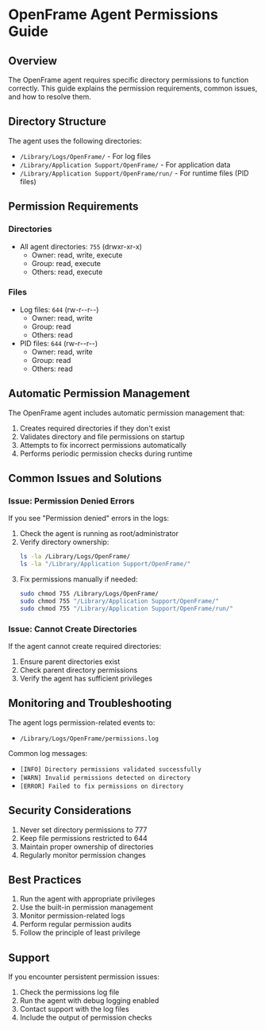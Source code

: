 # OpenFrame Agent Permissions Guide

## Overview

The OpenFrame agent requires specific directory permissions to function correctly. This guide explains the permission requirements, common issues, and how to resolve them.

## Directory Structure

The agent uses the following directories:

- `/Library/Logs/OpenFrame/` - For log files
- `/Library/Application Support/OpenFrame/` - For application data
- `/Library/Application Support/OpenFrame/run/` - For runtime files (PID files)

## Permission Requirements

### Directories
- All agent directories: `755` (drwxr-xr-x)
  - Owner: read, write, execute
  - Group: read, execute
  - Others: read, execute

### Files
- Log files: `644` (rw-r--r--)
  - Owner: read, write
  - Group: read
  - Others: read
- PID files: `644` (rw-r--r--)
  - Owner: read, write
  - Group: read
  - Others: read

## Automatic Permission Management

The OpenFrame agent includes automatic permission management that:

1. Creates required directories if they don't exist
2. Validates directory and file permissions on startup
3. Attempts to fix incorrect permissions automatically
4. Performs periodic permission checks during runtime

## Common Issues and Solutions

### Issue: Permission Denied Errors

If you see "Permission denied" errors in the logs:

1. Check the agent is running as root/administrator
2. Verify directory ownership:
   ```bash
   ls -la /Library/Logs/OpenFrame/
   ls -la "/Library/Application Support/OpenFrame/"
   ```
3. Fix permissions manually if needed:
   ```bash
   sudo chmod 755 /Library/Logs/OpenFrame/
   sudo chmod 755 "/Library/Application Support/OpenFrame/"
   sudo chmod 755 "/Library/Application Support/OpenFrame/run/"
   ```

### Issue: Cannot Create Directories

If the agent cannot create required directories:

1. Ensure parent directories exist
2. Check parent directory permissions
3. Verify the agent has sufficient privileges

## Monitoring and Troubleshooting

The agent logs permission-related events to:
- `/Library/Logs/OpenFrame/permissions.log`

Common log messages:
- `[INFO] Directory permissions validated successfully`
- `[WARN] Invalid permissions detected on directory`
- `[ERROR] Failed to fix permissions on directory`

## Security Considerations

1. Never set directory permissions to 777
2. Keep file permissions restricted to 644
3. Maintain proper ownership of directories
4. Regularly monitor permission changes

## Best Practices

1. Run the agent with appropriate privileges
2. Use the built-in permission management
3. Monitor permission-related logs
4. Perform regular permission audits
5. Follow the principle of least privilege

## Support

If you encounter persistent permission issues:

1. Check the permissions log file
2. Run the agent with debug logging enabled
3. Contact support with the log files
4. Include the output of permission checks 